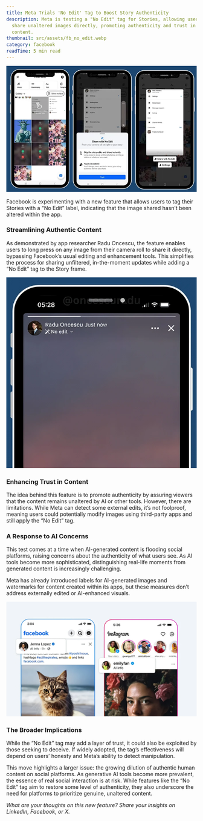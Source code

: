 ```yaml
---
title: Meta Trials 'No Edit' Tag to Boost Story Authenticity
description: Meta is testing a "No Edit" tag for Stories, allowing users to
  share unaltered images directly, promoting authenticity and trust in shared
  content.
thumbnail: src/assets/fb_no_edit.webp
category: facebook
readTime: 5 min read
---
```

![facebook ad account rental](src/assets/fb_no_edit.webp "Meta Trials 'No Edit' Tag to Boost Story Authenticity")

Facebook is experimenting with a new feature that allows users to tag their Stories with a “No Edit” label, indicating that the image shared hasn’t been altered within the app.

### Streamlining Authentic Content

As demonstrated by app researcher Radu Oncescu, the feature enables users to long press on any image from their camera roll to share it directly, bypassing Facebook’s usual editing and enhancement tools. This simplifies the process for sharing unfiltered, in-the-moment updates while adding a “No Edit” tag to the Story frame.

![facebook ad account renting](src/assets/2ca3fb757b6f7ac0ea56e78714990a0135c5b9dc_s2_n3_y2.webp "Meta adding a “No Edit” tag to the Story frame")

### Enhancing Trust in Content

The idea behind this feature is to promote authenticity by assuring viewers that the content remains unaltered by AI or other tools. However, there are limitations. While Meta can detect some external edits, it’s not foolproof, meaning users could potentially modify images using third-party apps and still apply the “No Edit” tag.

### A Response to AI Concerns

This test comes at a time when AI-generated content is flooding social platforms, raising concerns about the authenticity of what users see. As AI tools become more sophisticated, distinguishing real-life moments from generated content is increasingly challenging.

Meta has already introduced labels for AI-generated images and watermarks for content created within its apps, but these measures don’t address externally edited or AI-enhanced visuals.

![rent facebook ad account](src/assets/4d47704f845cd91d9194c4559db13271f8322608_s2_n3_y2.webp "AI-generated images and watermarks for content created")

### The Broader Implications

While the “No Edit” tag may add a layer of trust, it could also be exploited by those seeking to deceive. If widely adopted, the tag’s effectiveness will depend on users’ honesty and Meta’s ability to detect manipulation.

This move highlights a larger issue: the growing dilution of authentic human content on social platforms. As generative AI tools become more prevalent, the essence of real social interaction is at risk. While features like the “No Edit” tag aim to restore some level of authenticity, they also underscore the need for platforms to prioritize genuine, unaltered content.

*What are your thoughts on this new feature? Share your insights on LinkedIn, Facebook, or X.*
